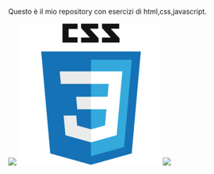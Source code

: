 Questo è il mio repository con esercizi di html,css,javascript.

<img src=https://w7.pngwing.com/pngs/410/100/png-transparent-web-development-html-responsive-web-design-logo-javascript-html-angle-web-design-text-thumbnail.png widht="200" weight="250">

<img src=https://raw.githubusercontent.com/github/explore/80688e429a7d4ef2fca1e82350fe8e3517d3494d/topics/css/css.png widht="250" weight="300">

<img src=https://glue-labs.com/wp-content/uploads/2019/06/2-1.png widht="250" weight="300">
